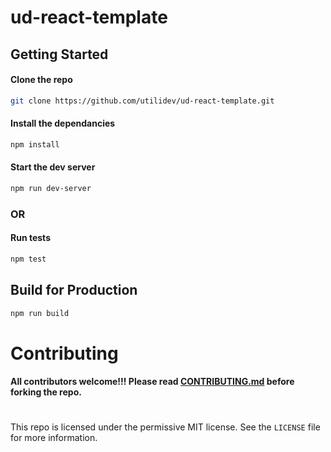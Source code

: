# ud-react-template

## Getting Started

#### Clone the repo
```bash
git clone https://github.com/utilidev/ud-react-template.git
```

#### Install the dependancies
```bash
npm install
```
#### Start the dev server
```bash
npm run dev-server
```
### OR

#### Run tests
```bash
npm test
```

## Build for Production
```bash
npm run build
```

# Contributing
#### All contributors welcome!!! Please read [CONTRIBUTING.md](https://github.com/utilidev/ud-react-template/blob/master/CONTRIBUTING.md) before forking the repo.

# 
This repo is licensed under the permissive MIT license. See the <code>LICENSE</code> file for more information.
